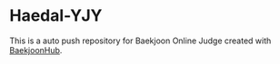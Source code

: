 # Haedal-YJY
This is a auto push repository for Baekjoon Online Judge created with [BaekjoonHub](https://github.com/BaekjoonHub/BaekjoonHub).
